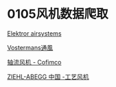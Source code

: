 # 0105风机数据爬取

[Elektror airsystems](https://www.elektror.com/zh/)

[Vostermans通風](https://www.vostermans.com/zh/ventilation)

[轴流风机 - Cofimco](https://www.cofimco.com/zh/products/axial-fans.html)

[ZIEHL-ABEGG 中国 -工艺风机](https://www.ziehl-abegg.com/cn/%E9%A6%96%E9%A1%B5/%E4%BA%A7%E5%93%81%E4%B8%96%E7%95%8C/%E9%80%9A%E9%A3%8E%E6%8A%80%E6%9C%AF/%E5%B7%A5%E8%89%BA%E9%A3%8E%E6%9C%BA/)

